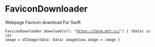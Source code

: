 # FaviconDownloader
Webpage Favicon download For Swift

<code>FaviconDownloader.download(url: "https://term.ptt.cc/") { (Data) in
            let image = UIImage(data: Data)
            imageView.image = image
      }</code>

